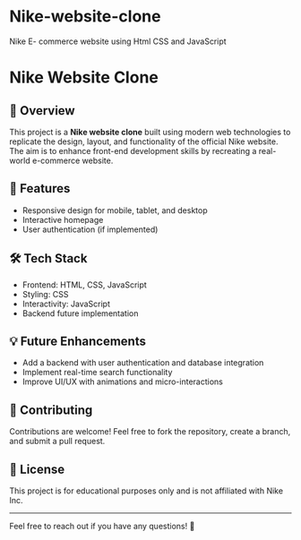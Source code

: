 # Nike-website-clone
Nike E- commerce website using Html CSS and JavaScript 
# Nike Website Clone

## 📌 Overview
This project is a **Nike website clone** built using modern web technologies to replicate the design, layout, and functionality of the official Nike website. The aim is to enhance front-end development skills by recreating a real-world e-commerce website.

## 🚀 Features
- Responsive design for mobile, tablet, and desktop
- Interactive homepage 
- User authentication (if implemented)

## 🛠️ Tech Stack
- Frontend: HTML, CSS, JavaScript
- Styling: CSS
- Interactivity: JavaScript 
- Backend future implementation


## 💡 Future Enhancements
- Add a backend with user authentication and database integration
- Implement real-time search functionality
- Improve UI/UX with animations and micro-interactions

## 🤝 Contributing
Contributions are welcome! Feel free to fork the repository, create a branch, and submit a pull request.

## 📜 License
This project is for educational purposes only and is not affiliated with Nike Inc.

---
Feel free to reach out if you have any questions! 🚀

